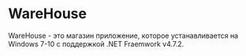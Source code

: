 # WareHouse
WareHouse - это магазин приложение, которое устанавливается на Windows 7-10 с поддержкой .NET Fraemwork v4.7.2.
